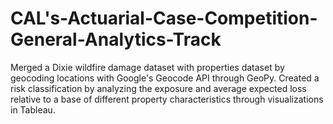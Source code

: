 # CAL's-Actuarial-Case-Competition-General-Analytics-Track
Merged a Dixie wildfire damage dataset with properties dataset by geocoding locations with Google's Geocode API through GeoPy. Created a risk classification by analyzing the exposure and average expected loss relative to a base of different property characteristics through visualizations in Tableau.

